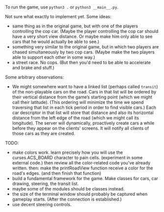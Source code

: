 To run the game, use ```python3 .``` or ```python3 __main__.py```.

Not sure what exactly to implement yet. Some ideas:
- same thing as in the original game, but with one of the players controlling the cop car. (Maybe the player controlling the cop car should have a very short view distance. Or maybe make him only able to see cars that he would actually be able to see.)
- something very similar to the original game, but in which two players are chased simultaneously by two cop cars. (Maybe make the two players able to support each other in some way.)
- a street race. No cops. (But then you'd need to be able to accelerate and brake and stuff.)

Some arbitrary observations:
- We might somewhere want to have a linked list (perhaps called ```transit```) of the non-playable cars on the road.
Cars in that list will be ordered by their vertical distance from the game’s starting point (which we might call their latitude). (This ordering will minimize the time we spend traversing that list in each tick period in order to find visible cars.) Each car descriptor in that list will store that distance and also its horizontal distance from the left edge of the road (which we might call its longitude).
The server will dynamically, proactively create cars a while before they appear on the clients' screens. It will notify all clients of those cars as they are created.

TODO:
- make colors work. learn precisely how you will use the curses.ACS_BOARD character to pain cells. (experiment in some external code.) then review all the color-related code you've already written. then: make the printRoadView function receive a color for the road's edges. (and then finish that function)
- build a fundamental framework for the game. Make classes for cars, car drawing, steering, the transit list.
- maybe some of the modules should be classes instead.
- the size of the terminal window should probably be captured when gameplay starts. (After the connection is established.)
- use decent steering controls.